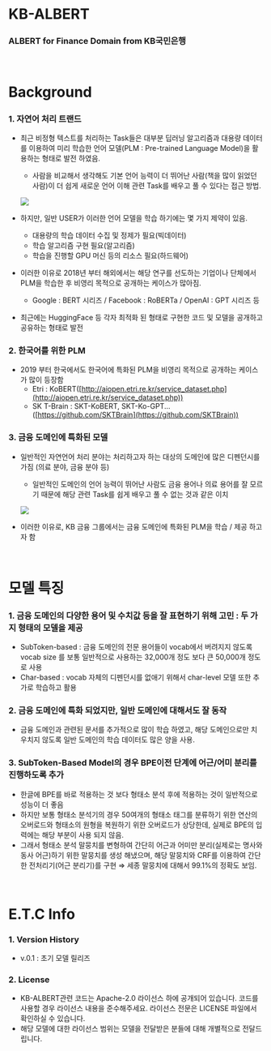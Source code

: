 # KB-ALBERT
### ALBERT for Finance Domain from KB국민은행
</br>

# Background

### 1. 자연어 처리 트랜드

- 최근 비정형 텍스트를 처리하는 Task들은 대부분 딥러닝 알고리즘과 대용량 데이터를 이용하여 미리 학습한 언어 모델(PLM : Pre-trained Language Model)을 활용하는 형태로 발전 하였음.
    - 사람을 비교해서 생각해도 기본 언어 능력이 더 뛰어난 사람(책을 많이 읽었던 사람)이 더 쉽게 새로운 언어 이해 관련 Task를 배우고 풀 수 있다는 접근 방법.

    ![](https://yhdosu.github.io/assets/images/plm1.png)
    
- 하지만, 일반 USER가 이러한 언어 모델을 학습 하기에는 몇 가지 제약이 있음.
    - 대용량의 학습 데이터 수집 및 정제가 필요(빅데이터)
    - 학습 알고리즘 구현 필요(알고리즘)
    - 학습을 진행할 GPU 머신 등의 리소스 필요(하드웨어)
- 이러한 이유로 2018년 부터 해외에서는 해당 연구를 선도하는 기업이나 단체에서 PLM을 학습한 후 비영리 목적으로 공개하는 케이스가 많아짐.
    - Google : BERT 시리즈 / Facebook : RoBERTa / OpenAI : GPT 시리즈 등
- 최근에는 HuggingFace 등 각자 최적화 된 형태로 구현한 코드 및 모델을 공개하고 공유하는 형태로 발전


### 2. 한국어를 위한 PLM

- 2019 부터 한국에서도 한국어에 특화된 PLM을 비영리 목적으로 공개하는 케이스가 많이 등장함
    - Etri : KoBERT([http://aiopen.etri.re.kr/service_dataset.php](http://aiopen.etri.re.kr/service_dataset.php))
    - SK T-Brain : SKT-KoBERT, SKT-Ko-GPT... ([https://github.com/SKTBrain](https://github.com/SKTBrain))

### 3. 금융 도메인에 특화된 모델

- 일반적인 자연언어 처리 분야는 처리하고자 하는 대상의 도메인에 많은 디펜던시를 가짐 
(의료 분야, 금융 분야 등)
    - 일반적인 도메인의 언어 능력이 뛰어난 사람도 금융 용어나 의료 용어를 잘 모르기 때문에 해당 관련 Task를 쉽게 배우고 풀 수 없는 것과 같은 이치
    
    ![](https://yhdosu.github.io/assets/images/plm2.png)
    
- 이러한 이유로, KB 금융 그룹에서는 금융 도메인에 특화된 PLM을 학습 / 제공 하고자 함
</br>


# 모델 특징

### 1. 금융 도메인의 다양한 용어 및 수치값 등을 잘 표현하기 위해 고민 : 두 가지 형태의 모델을 제공
- SubToken-based : 금융 도메인의 전문 용어들이 vocab에서 버려지지 않도록 vocab size 를 보통 일반적으로 사용하는 32,000개 정도 보다 큰 50,000개 정도로 사용
- Char-based : vocab 자체의 디펜던시를 없애기 위해서 char-level 모델 또한 추가로 학습하고 활용

### 2. 금융 도메인에 특화 되었지만, 일반 도메인에 대해서도 잘 동작
- 금융 도메인과 관련된 문서를 추가적으로 많이 학습 하였고, 해당 도메인으로만 치우치지 않도록 일반 도메인의 학습 데이터도 많은 양을 사용.

### 3. SubToken-Based Model의 경우 BPE이전 단계에 어근/어미 분리를 진행하도록 추가
- 한글에 BPE를 바로 적용하는 것 보다 형태소 분석 후에 적용하는 것이 일반적으로 성능이 더 좋음
- 하지만 보통 형태소 분석기의 경우 50여개의 형태소 태그를 분류하기 위한 연산의 오버로드와 형태소의 원형을 복원하기 위한 오버로드가 상당한데, 실제로 BPE의 입력에는 해당 부분이 사용 되지 않음.
- 그래서 형태소 분석 말뭉치를 변형하여 간단히 어근과 어미만 분리(실제로는 명사와 동사 어근)하기 위한 말뭉치를 생성 해냈으며, 해당 말뭉치와 CRF를 이용하여 간단한 전처리기(어근 분리기)를 구현
⇒ 세종 말뭉치에 대해서 99.1%의 정확도 보임.



</br>

# E.T.C Info

### 1. Version History

- v.0.1 : 초기 모델 릴리즈


### 2. License

- KB-ALBERT관련 코드는 Apache-2.0 라이선스 하에 공개되어 있습니다. 코드를 사용할 경우 라이선스 내용을 준수해주세요. 라이선스 전문은 LICENSE 파일에서 확인하실 수 있습니다.
- 해당 모델에 대한 라이선스 범위는 모델을 전달받은 분들에 대해 개별적으로 전달드립니다.
